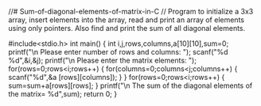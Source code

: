 //# Sum-of-diagonal-elements-of-matrix-in-C
// Program to initialize a 3x3 array, insert elements into the array, read and print an array of elements using only pointers. Also find and print the sum of all diagonal elements.

#include<stdio.h>
int main()
{
  int i,j,rows,columns,a[10][10],sum=0;
  printf("\n Please enter number of rows and columns: ");
  scanf("%d %d",&i,&j);
  printf("\n Please enter the matrix elements: ");
  for(rows=0;rows<i;rows++)
  {
    for(columns=0;columns<j;columns++)
    {
      scanf("%d",&a [rows][columns]);
    }
  }
  for(rows=0;rows<i;rows++)
  {
    sum=sum+a[rows][rows];
  }
  printf("\n The sum of the diagonal elements of the matrix= %d",sum);
  return 0;
}
      
